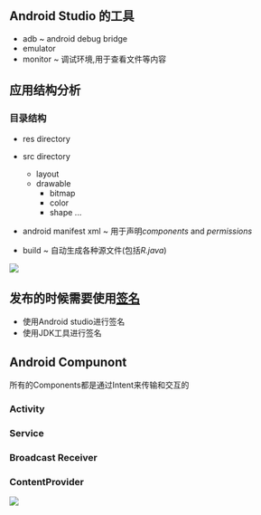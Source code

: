 <link rel="stylesheet" href="github-markdown.css">
<article class="markdown-body">

## Android Studio 的工具
* adb ~ android debug bridge
* emulator
* monitor ~ 调试环境,用于查看文件等内容

## 应用结构分析

### 目录结构
* res directory
* src directory
  * layout
  * drawable
    * bitmap
    * color
    * shape ...

* android manifest xml ~ 用于声明*components* and *permissions*
* build ~ 自动生成各种源文件(包括*R.java*)

![](./android_introduct.png)

## 发布的时候需要使用[签名](http://jingyan.baidu.com/article/c910274bfd8c00cd361d2d97.html)
* 使用Android studio进行签名
* 使用JDK工具进行签名

## Android Compunont
所有的Components都是通过Intent来传输和交互的

### Activity
### Service
### Broadcast Receiver
### ContentProvider

![](./activity.png)

</article>
